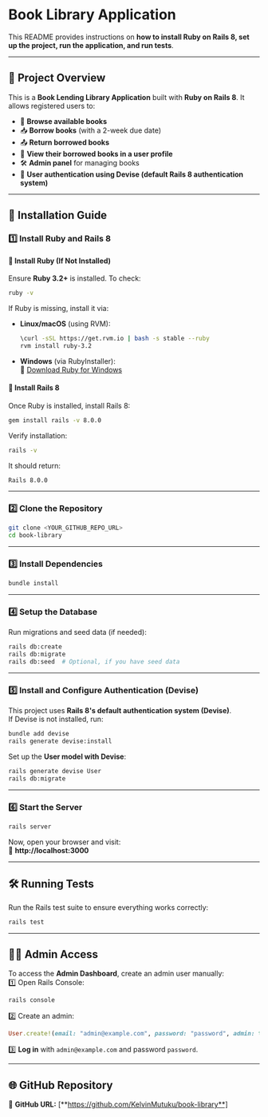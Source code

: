 # Book Library Application
This README provides instructions on **how to install Ruby on Rails 8, set up the project, run the application, and run tests**.  

---

## **📌 Project Overview**
This is a **Book Lending Library Application** built with **Ruby on Rails 8**. It allows registered users to:  
- 📖 **Browse available books**  
- 📥 **Borrow books** (with a 2-week due date)  
- 📤 **Return borrowed books**  
- 👤 **View their borrowed books in a user profile**  
- 🛠 **Admin panel** for managing books  
- 🔐 **User authentication using Devise (default Rails 8 authentication system)**  

---

## **🚀 Installation Guide**
### **1️⃣ Install Ruby and Rails 8**
#### **🔹 Install Ruby (If Not Installed)**
Ensure **Ruby 3.2+** is installed. To check:  
```sh
ruby -v
```
If Ruby is missing, install it via:  
- **Linux/macOS** (using RVM):  
  ```sh
  \curl -sSL https://get.rvm.io | bash -s stable --ruby
  rvm install ruby-3.2
  ```
- **Windows** (via RubyInstaller):  
  🔗 [Download Ruby for Windows](https://rubyinstaller.org/)  

#### **🔹 Install Rails 8**
Once Ruby is installed, install Rails 8:  
```sh
gem install rails -v 8.0.0
```
Verify installation:  
```sh
rails -v
```
It should return:  
```
Rails 8.0.0
```

---

### **2️⃣ Clone the Repository**
```sh
git clone <YOUR_GITHUB_REPO_URL>
cd book-library
```

---

### **3️⃣ Install Dependencies**
```sh
bundle install
```

---

### **4️⃣ Setup the Database**
Run migrations and seed data (if needed):  
```sh
rails db:create
rails db:migrate
rails db:seed  # Optional, if you have seed data
```

---

### **5️⃣ Install and Configure Authentication (Devise)**
This project uses **Rails 8's default authentication system (Devise)**.  
If Devise is not installed, run:  
```sh
bundle add devise
rails generate devise:install
```

Set up the **User model with Devise**:  
```sh
rails generate devise User
rails db:migrate
```

---

### **6️⃣ Start the Server**
```sh
rails server
```
Now, open your browser and visit:  
🔗 **http://localhost:3000**  

---

## **🛠 Running Tests**
Run the Rails test suite to ensure everything works correctly:  
```sh
rails test
```

---

## **👨‍💻 Admin Access**
To access the **Admin Dashboard**, create an admin user manually:  
1️⃣ Open Rails Console:  
```sh
rails console
```
2️⃣ Create an admin:  
```ruby
User.create!(email: "admin@example.com", password: "password", admin: true)
```
3️⃣ **Log in** with `admin@example.com` and password `password`.  

---

## **🌐 GitHub Repository**
🔗 **GitHub URL:** [**https://github.com/KelvinMutuku/book-library**]  
